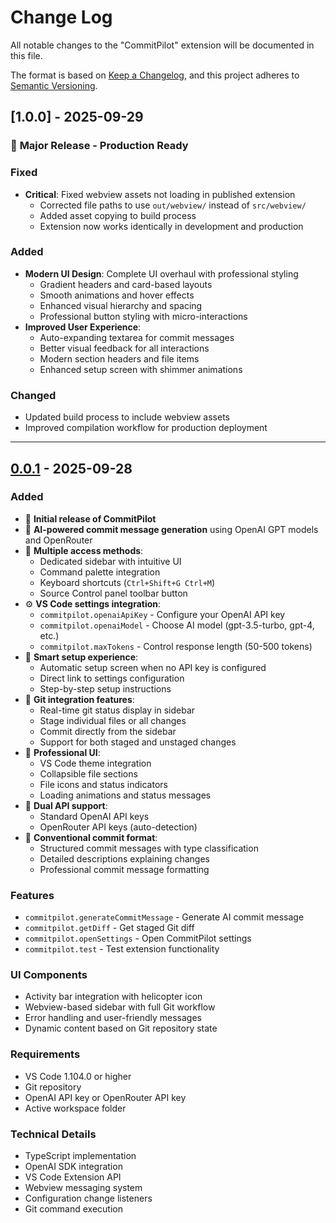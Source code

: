 # Change Log

All notable changes to the "CommitPilot" extension will be documented in this file.

The format is based on [Keep a Changelog](https://keepachangelog.com/en/1.0.0/),
and this project adheres to [Semantic Versioning](https://semver.org/spec/v2.0.0.html).

## [1.0.0] - 2025-09-29

### 🚀 **Major Release - Production Ready**

### Fixed
- **Critical**: Fixed webview assets not loading in published extension
  - Corrected file paths to use `out/webview/` instead of `src/webview/`
  - Added asset copying to build process
  - Extension now works identically in development and production

### Added
- **Modern UI Design**: Complete UI overhaul with professional styling
  - Gradient headers and card-based layouts
  - Smooth animations and hover effects
  - Enhanced visual hierarchy and spacing
  - Professional button styling with micro-interactions
- **Improved User Experience**:
  - Auto-expanding textarea for commit messages
  - Better visual feedback for all interactions
  - Modern section headers and file items
  - Enhanced setup screen with shimmer animations

### Changed
- Updated build process to include webview assets
- Improved compilation workflow for production deployment

---

## [0.0.1] - 2025-09-28

### Added
- 🚁 **Initial release of CommitPilot**
- 🤖 **AI-powered commit message generation** using OpenAI GPT models and OpenRouter
- 🎯 **Multiple access methods**:
  - Dedicated sidebar with intuitive UI
  - Command palette integration
  - Keyboard shortcuts (`Ctrl+Shift+G Ctrl+M`)
  - Source Control panel toolbar button
- ⚙️ **VS Code settings integration**:
  - `commitpilot.openaiApiKey` - Configure your OpenAI API key
  - `commitpilot.openaiModel` - Choose AI model (gpt-3.5-turbo, gpt-4, etc.)
  - `commitpilot.maxTokens` - Control response length (50-500 tokens)
- 🔧 **Smart setup experience**:
  - Automatic setup screen when no API key is configured
  - Direct link to settings configuration
  - Step-by-step setup instructions
- 📁 **Git integration features**:
  - Real-time git status display in sidebar
  - Stage individual files or all changes
  - Commit directly from the sidebar
  - Support for both staged and unstaged changes
- 🎨 **Professional UI**:
  - VS Code theme integration
  - Collapsible file sections
  - File icons and status indicators
  - Loading animations and status messages
- 🔑 **Dual API support**:
  - Standard OpenAI API keys
  - OpenRouter API keys (auto-detection)
- 📝 **Conventional commit format**:
  - Structured commit messages with type classification
  - Detailed descriptions explaining changes
  - Professional commit message formatting

### Features
- `commitpilot.generateCommitMessage` - Generate AI commit message
- `commitpilot.getDiff` - Get staged Git diff
- `commitpilot.openSettings` - Open CommitPilot settings
- `commitpilot.test` - Test extension functionality

### UI Components
- Activity bar integration with helicopter icon
- Webview-based sidebar with full Git workflow
- Error handling and user-friendly messages
- Dynamic content based on Git repository state

### Requirements
- VS Code 1.104.0 or higher
- Git repository
- OpenAI API key or OpenRouter API key
- Active workspace folder

### Technical Details
- TypeScript implementation
- OpenAI SDK integration
- VS Code Extension API
- Webview messaging system
- Configuration change listeners
- Git command execution

[0.0.1]: https://github.com/bandarasd/CommitPilot/releases/tag/v0.0.1
